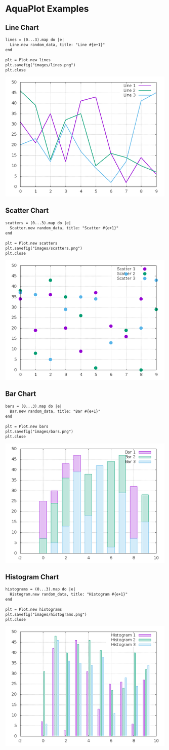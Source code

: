 # AquaPlot Examples

## Line Chart

```crystal
lines = (0...3).map do |e|
  Line.new random_data, title: "Line #{e+1}"
end

plt = Plot.new lines
plt.savefig("images/lines.png")
plt.close
```

![line chart](./images/lines.png)


## Scatter Chart

```crystal
scatters = (0...3).map do |e|
  Scatter.new random_data, title: "Scatter #{e+1}"
end

plt = Plot.new scatters
plt.savefig("images/scatters.png")
plt.close
```

![scatter chart](./images/scatters.png)


## Bar Chart

```crystal
bars = (0...3).map do |e|
  Bar.new random_data, title: "Bar #{e+1}"
end

plt = Plot.new bars
plt.savefig("images/bars.png")
plt.close
```

![bar chart](./images/bars.png)

## Histogram Chart

```crystal
histograms = (0...3).map do |e|
  Histogram.new random_data, title: "Histogram #{e+1}"
end

plt = Plot.new histograms
plt.savefig("images/histograms.png")
plt.close
```

![histogram chart](./images/histograms.png)
